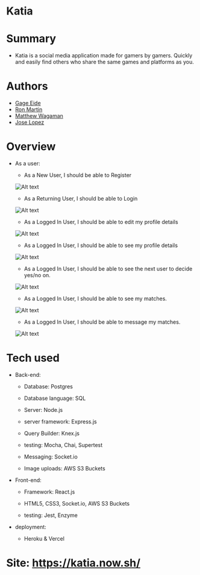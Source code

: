 # Katia

# Summary
- Katia is a social media application made for gamers by gamers. Quickly and easily find others who share the same games and platforms as you.

# Authors
- [Gage Eide](https://github.com/gage117 "Gage's Github")
- [Ron Martin](https://github.com/Izzle "Ron's Github")
- [Matthew Wagaman](https://github.com/AveraqeDev "Matthew's Github")
- [Jose Lopez](https://github.com/JozyL27 "Jose's Github")


# Overview
- As a user:

    - As a New User, I should be able to Register 
    
    ![Alt text](./README-images/signup.png?raw=true "Registration")

    - As a Returning User, I should be able to Login
    
    ![Alt text](./README-images/login.png?raw=true "login")

    - As a Logged In User, I should be able to edit my profile details 
    
    ![Alt text](./README-images/editProfile.png?raw=true "edit")

    - As a Logged In User, I should be able to see my profile details 
    
    ![Alt text](./README-images/profile.png?raw=true "profile")

    - As a Logged In User, I should be able to see the next user to decide yes/no on. 
    
    ![Alt text](./README-images/mainSwipe.png?raw=true "swipe")

    - As a Logged In User, I should be able to see my matches. 
    
    ![Alt text](./README-images/matches.png?raw=true "matches")

    - As a Logged In User, I should be able to message my matches.
    
    ![Alt text](./README-images/message.png?raw=true "messaging")

# Tech used
- Back-end:

    - Database: Postgres

    - Database language: SQL

    - Server: Node.js

    - server framework: Express.js

    - Query Builder: Knex.js

    - testing: Mocha, Chai, Supertest

    - Messaging: Socket.io

    - Image uploads: AWS S3 Buckets

- Front-end:

    - Framework: React.js

    - HTML5, CSS3, Socket.io, AWS S3 Buckets

    - testing: Jest, Enzyme

- deployment:

    - Heroku & Vercel

# Site:  https://katia.now.sh/
